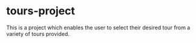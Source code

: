 # tours-project
This is a project which enables the user to select their desired tour from a variety of tours provided.
